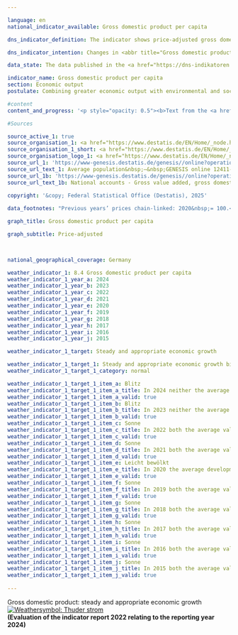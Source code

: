```yaml
---

language: en        
national_indicator_available: Gross domestic product per capita        

dns_indicator_definition: The indicator shows price-adjusted gross domestic product (<abbr title="Gross domestic product" tabindex="0">GDP</abbr>) per capita (inhabitants) in Germany at 2015&nbsp;prices. <abbr title="Gross domestic product" tabindex="0">GDP</abbr> measures the value of all goods and services produced in the domestic economy; inhabitants means all persons whose permanent residence is in Germany.        

dns_indicator_intention: Changes in <abbr title="Gross domestic product" tabindex="0">GDP</abbr> are related in a variety of ways to other indicators included within the strategy for sustainable development. Social factors such as the population structure, the labour supply, the educational system and social cohesion play an important role in society with regard to international economic competitiveness. <abbr title="Gross domestic product" tabindex="0">GDP</abbr> is regarded as an important indicator of the strength and growth of a national economy, and so the goal is to achieve continuous and appropriate levels of <abbr title="Gross domestic product" tabindex="0">GDP</abbr> growth.        

data_state: The data published in the <a href="https://dns-indikatoren.de/assets/Publikationen/Indikatorenberichte/2022.pdf">indicator report 2022</a> is as of 31 October 2022. The data shown on this platform was last updated in February 2025.        

indicator_name: Gross domestic product per capita        
section: Economic output        
postulate: Combining greater economic output with environmental and social responsibility        

#content         
content_and_progress: '<p style="opacity: 0.5"><b>Text from the <a href="https://dns-indikatoren.de/assets/Publikationen/Indikatorenberichte/2022.pdf">Indicator Report 2022&nbsp;</a></b><br><br>In 2021, the price adjusted <abbr title="Gross domestic product" tabindex="0">GDP</abbr> was 38,509&nbsp;euros per capita and, thus, 2.6&nbsp;% higher than in the previous year. Between 1991&nbsp;and 2021, price-adjusted <abbr title="Gross domestic product" tabindex="0">GDP</abbr> per head of population increased by a total of 38.8&nbsp;%. In consequence of the <abbr title="Coronavirus SARS-CoV-2" tabindex="0">COVID-19</abbr>&nbsp;pandemic, the price adjusted <abbr title="Gross domestic product" tabindex="0">GDP</abbr> per head of population decreased in 2020&nbsp;by 3.8&nbsp;%. Only in 2009, price adjusted per capita <abbr title="Gross domestic product" tabindex="0">GDP</abbr> fell by 5.4&nbsp;% as a result of the global financial and economic crisis and, thus, decreased to a larger extent. The absent definition for appropriate and continuous economic growth causes the consideration of the average annual change for the preceding five years. These was 0.7&nbsp;%. Therefore, the indicator developed in a positive direction long-term.<br><br>Considering the results of the German Länder, Mecklenburg Western Pomerania had the lowest (26,500&nbsp;euros) and Hamburg had the highest (59,700&nbsp;euros) real <abbr title="Gross domestic product" tabindex="0">GDP</abbr> per capita.<br><br><abbr title="Gross domestic product" tabindex="0">GDP</abbr> expresses the value of total economic output produced within the country in a reference period. It focuses primarily on market goods and services and public goods and services. The value of <abbr title="Gross domestic product" tabindex="0">GDP</abbr> is determined quarterly and annually by the Federal Statistical Office and the statistical offices of the Länder on the basis of internationally harmonised rules and standards, such as the European System of National and Regional Accounts (<abbr title="European System of National and Regional Accounts" tabindex="0">ESA</abbr>).<br><br><abbr title="Gross domestic product" tabindex="0">GDP</abbr> is a key variable in the national accounts. The national accounts are the consolidation of several accounts that portray the economic activity of a given period. The results are recorded in the form of a closed sequence of accounts and presented in tables. The national accounts calculations were last reviewed and revised in 2019&nbsp;as part of their periodic major revision, and the reference year was changed to 2015. This resulted in new rates of change for real gross domestic product as a whole. The overall economic picture, however, has remained largely unchanged.<br><br><abbr title="Gross domestic product" tabindex="0">GDP</abbr> is not designed to portray all of the social aspects that can be included in a measurement of overall well-being. If these variables are to be measured too, Additional indicators are needed that are specifically designed for these purposes. This includes <abbr title="for example (exempli gratia)" tabindex="0">e.g.</abbr> environmental economic accounts that portray the interactions between the economy and the environment and indicators showing, for example, the volume of unpaid work in households. Furthermore, the distribution of income and assets among different population groups is not shown by <abbr title="Gross domestic product" tabindex="0">GDP</abbr> either.<br><br>Stock changes are not reflected in <abbr title="Gross domestic product" tabindex="0">GDP</abbr>, except in the case of capital stock resulting from the calculation of investments and depreciation. Key economic variables like quantities and qualities of human capital, such as education and health, of social capital, such as security and integration, and of natural capital, such as resources and ecosystems, are not factored into <abbr title="Gross domestic product" tabindex="0">GDP</abbr>. It is therefore impossible to conclude whether <abbr title="Gross domestic product" tabindex="0">GDP</abbr> and its growth have served to preserve capital in the fullest sense. This means that <abbr title="Gross domestic product" tabindex="0">GDP</abbr> cannot be used to gauge the sustainability of economic growth.<br><br>The basis for the calculation of per capita <abbr title="Gross domestic product" tabindex="0">GDP</abbr> comprise the average population figures interpolated and extrapolated by the Federal Statistical Office from the 2011&nbsp;census data.</p>'                

#Sources        

source_active_1: true
source_organisation_1: <a href="https://www.destatis.de/EN/Home/_node.html" target="_blank">Federal Statistical Office</a>
source_organisation_1_short: <a href="https://www.destatis.de/EN/Home/_node.html" target="_blank">Federal Statistical Office</a>
source_organisation_logo_1: <a href="https://www.destatis.de/EN/Home/_node.html" target="_blank"><img src="https://dnsTestEnvironment.github.io/dns-indicators/public/OrgImgEn/destatis.png" alt="Federal Statistical Office" title=" Click here to visit the homepage of the organizationFederal Statistical Office" style="height:60px; width:148px; border:transparent"/></a>
source_url_1: 'https://www-genesis.destatis.de/genesis//online?operation=table&code=12411-0041&bypass=true&levelindex=1&levelid=1660802268437&language=en'
source_url_text_1: Average population&nbsp;–&nbsp;GENESIS online 12411-0041
source_url_1b: 'https://www-genesis.destatis.de/genesis//online?operation=table&code=81000-0001&bypass=true&levelindex=1&levelid=1660802268437&language=en'
source_url_text_1b: National accounts - Gross value added, gross domestic product&nbsp;–&nbsp;GENESIS online 81000-0001
        
copyright: '&copy; Federal Statistical Office (Destatis), 2025'        

data_footnotes: "Previous years’ prices chain-linked: 2020&nbsp;= 100.<br>• 2021&nbsp;to 2024&nbsp;provisional data."        

graph_title: Gross domestic product per capita        

graph_subtitle: Price-adjusted        

                

national_geographical_coverage: Germany        

weather_indicator_1: 8.4 Gross domestic product per capita
weather_indicator_1_year_a: 2024
weather_indicator_1_year_b: 2023
weather_indicator_1_year_c: 2022
weather_indicator_1_year_d: 2021
weather_indicator_1_year_e: 2020
weather_indicator_1_year_f: 2019
weather_indicator_1_year_g: 2018
weather_indicator_1_year_h: 2017
weather_indicator_1_year_i: 2016
weather_indicator_1_year_j: 2015

weather_indicator_1_target: Steady and appropriate economic growth

weather_indicator_1_target_1: Steady and appropriate economic growth bis 2030
weather_indicator_1_target_1_category: normal

weather_indicator_1_target_1_item_a: Blitz
weather_indicator_1_target_1_item_a_title: In 2024 neither the average value nor the last change pointed in the right direction.
weather_indicator_1_target_1_item_a_valid: true
weather_indicator_1_target_1_item_b: Blitz
weather_indicator_1_target_1_item_b_title: In 2023 neither the average value nor the last change pointed in the right direction.
weather_indicator_1_target_1_item_b_valid: true
weather_indicator_1_target_1_item_c: Sonne
weather_indicator_1_target_1_item_c_title: In 2022 both the average value and the previous annual change pointed in the right direction.
weather_indicator_1_target_1_item_c_valid: true
weather_indicator_1_target_1_item_d: Sonne
weather_indicator_1_target_1_item_d_title: In 2021 both the average value and the previous annual change pointed in the right direction.
weather_indicator_1_target_1_item_d_valid: true
weather_indicator_1_target_1_item_e: Leicht bewölkt
weather_indicator_1_target_1_item_e_title: In 2020 the average development aimed in the right direction, but in the previous year there had been a development in the wrong direction or no change at all.
weather_indicator_1_target_1_item_e_valid: true
weather_indicator_1_target_1_item_f: Sonne
weather_indicator_1_target_1_item_f_title: In 2019 both the average value and the previous annual change pointed in the right direction.
weather_indicator_1_target_1_item_f_valid: true
weather_indicator_1_target_1_item_g: Sonne
weather_indicator_1_target_1_item_g_title: In 2018 both the average value and the previous annual change pointed in the right direction.
weather_indicator_1_target_1_item_g_valid: true
weather_indicator_1_target_1_item_h: Sonne
weather_indicator_1_target_1_item_h_title: In 2017 both the average value and the previous annual change pointed in the right direction.
weather_indicator_1_target_1_item_h_valid: true
weather_indicator_1_target_1_item_i: Sonne
weather_indicator_1_target_1_item_i_title: In 2016 both the average value and the previous annual change pointed in the right direction.
weather_indicator_1_target_1_item_i_valid: true
weather_indicator_1_target_1_item_j: Sonne
weather_indicator_1_target_1_item_j_title: In 2015 both the average value and the previous annual change pointed in the right direction.
weather_indicator_1_target_1_item_j_valid: true        
        
---
```



<div>
  <div class="my-header">
    <label class="default">Gross domestic product: steady and appropriate economic growth
      <a href="https://dnsTestEnvironment.github.io/dns-indicators/en/status"><img src="https://sdg-indikatoren.de/public/Wettersymbole/Blitz.png" title="In 2024 neither the average value nor the last change pointed in the right direction." alt="Weathersymbol: Thuder strom"/>
      </a>
    </label>
  </div>
</div>
<div class="my-header-note">
  <label class="default"><b>(Evaluation of the indicator report 2022 relating to the reporting year 2024)
  </b></label>
</div>